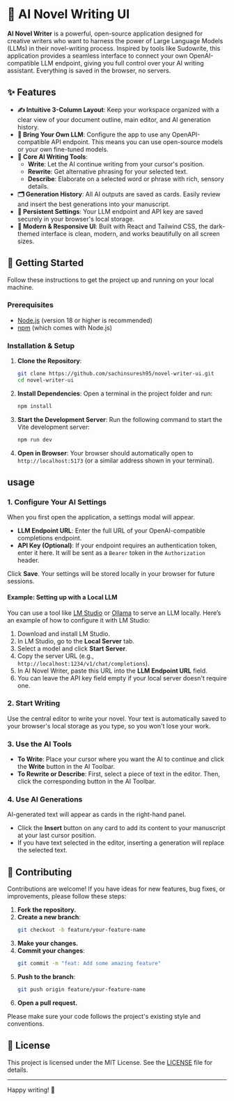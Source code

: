 # 🤖 AI Novel Writing UI

**AI Novel Writer** is a powerful, open-source application designed for creative writers who want to harness the power of Large Language Models (LLMs) in their novel-writing process. Inspired by tools like Sudowrite, this application provides a seamless interface to connect your own OpenAI-compatible LLM endpoint, giving you full control over your AI writing assistant. Everything is saved in the browser, no servers.


## ✨ Features

- **✍️ Intuitive 3-Column Layout**: Keep your workspace organized with a clear view of your document outline, main editor, and AI generation history.
- **🔌 Bring Your Own LLM**: Configure the app to use any OpenAPI-compatible API endpoint. This means you can use open-source models or your own fine-tuned models.
- **🧠 Core AI Writing Tools**:
  - **Write**: Let the AI continue writing from your cursor's position.
  - **Rewrite**: Get alternative phrasing for your selected text.
  - **Describe**: Elaborate on a selected word or phrase with rich, sensory details.
- **🗂️ Generation History**: All AI outputs are saved as cards. Easily review and insert the best generations into your manuscript.
- **💾 Persistent Settings**: Your LLM endpoint and API key are saved securely in your browser's local storage.
- **📱 Modern & Responsive UI**: Built with React and Tailwind CSS, the dark-themed interface is clean, modern, and works beautifully on all screen sizes.

## 🚀 Getting Started

Follow these instructions to get the project up and running on your local machine.

### Prerequisites

- [Node.js](https://nodejs.org/) (version 18 or higher is recommended)
- [npm](https://www.npmjs.com/) (which comes with Node.js)

### Installation & Setup

1.  **Clone the Repository**:

    ```bash
    git clone https://github.com/sachinsuresh95/novel-writer-ui.git
    cd novel-writer-ui
    ```

2.  **Install Dependencies**:
    Open a terminal in the project folder and run:

    ```bash
    npm install
    ```

3.  **Start the Development Server**:
    Run the following command to start the Vite development server:

    ```bash
    npm run dev
    ```

4.  **Open in Browser**:
    Your browser should automatically open to `http://localhost:5173` (or a similar address shown in your terminal).

## usage

### 1. Configure Your AI Settings

When you first open the application, a settings modal will appear.

- **LLM Endpoint URL**: Enter the full URL of your OpenAI-compatible completions endpoint.
- **API Key (Optional)**: If your endpoint requires an authentication token, enter it here. It will be sent as a `Bearer` token in the `Authorization` header.

Click **Save**. Your settings will be stored locally in your browser for future sessions.

#### Example: Setting up with a Local LLM

You can use a tool like [LM Studio](https://lmstudio.ai/) or [Ollama](https://ollama.ai/) to serve an LLM locally. Here’s an example of how to configure it with LM Studio:

1.  Download and install LM Studio.
2.  In LM Studio, go to the **Local Server** tab.
3.  Select a model and click **Start Server**.
4.  Copy the server URL (e.g., `http://localhost:1234/v1/chat/completions`).
5.  In AI Novel Writer, paste this URL into the **LLM Endpoint URL** field.
6.  You can leave the API key field empty if your local server doesn't require one.

### 2. Start Writing

Use the central editor to write your novel. Your text is automatically saved to your browser's local storage as you type, so you won't lose your work.

### 3. Use the AI Tools

- **To Write**: Place your cursor where you want the AI to continue and click the **Write** button in the AI Toolbar.
- **To Rewrite or Describe**: First, select a piece of text in the editor. Then, click the corresponding button in the AI Toolbar.

### 4. Use AI Generations

AI-generated text will appear as cards in the right-hand panel.

- Click the **Insert** button on any card to add its content to your manuscript at your last cursor position.
- If you have text selected in the editor, inserting a generation will replace the selected text.

## 🤝 Contributing

Contributions are welcome! If you have ideas for new features, bug fixes, or improvements, please follow these steps:

1.  **Fork the repository.**
2.  **Create a new branch**:
    ```bash
    git checkout -b feature/your-feature-name
    ```
3.  **Make your changes.**
4.  **Commit your changes**:
    ```bash
    git commit -m "feat: Add some amazing feature"
    ```
5.  **Push to the branch**:
    ```bash
    git push origin feature/your-feature-name
    ```
6.  **Open a pull request.**

Please make sure your code follows the project's existing style and conventions.

## 📄 License

This project is licensed under the MIT License. See the [LICENSE](LICENSE) file for details.

---

Happy writing! 📝

